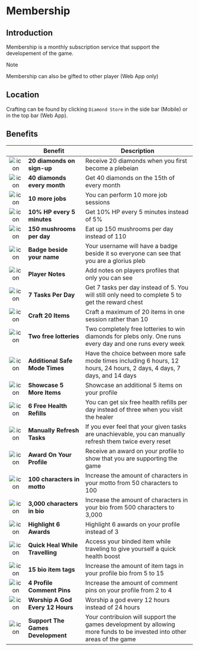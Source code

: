 # Membership

## Introduction

Membership is a monthly subscription service that support the developement of the game.

> [!Note]
> Membership can also be gifted to other player (Web App only)

## Location

Crafting can be found by clicking `Diamond Store` in the side bar (Mobile) or in the top bar (Web App).

## Benefits

|      | Benefit | Description |
| :--: | --- | --- |
| ![icon](https://web.simple-mmo.com/img/icons/I_Diamond.png) | **20 diamonds on sign-up** | Receive 20 diamonds when you first become a plebeian  |
| ![icon](https://web.simple-mmo.com/img/icons/I_Diamond.png) | **40 diamonds every month** | Get 40 diamonds on the 15th of every month |
| ![icon](https://web.simple-mmo.com/img/icons/S_Shadow07.png) | **10 more jobs** | You can perform 10 more job sessions | 
| ![icon](https://web.simple-mmo.com/img/icons/S_Holy01.png) | **10% HP every 5 minutes** | Get 10% HP every 5 minutes instead of 5% |
| ![icon](https://web.simple-mmo.com/img/icons/I_C_Mushroom.png) | **150 mushrooms per day**| Eat up 150 mushrooms per day instead of 110 |
| ![icon](https://web.simple-mmo.com/img/icons/S_Ice06.png) | **Badge beside your name** | Your username will have a badge beside it so everyone can see that you are a glorius pleb |
| ![icon](https://web.simple-mmo.com/img/icons/S_Shadow15.png) | **Player Notes** | Add notes on players profiles that only you can see |
| ![icon](https://web.simple-mmo.com/img/icons/W_Book02.png) | **7 Tasks Per Day** | Get 7 tasks per day instead of 5. You will still only need to complete 5 to get the reward chest |
| ![icon](https://web.simple-mmo.com/img/icons/two/32px/Hammer_32.png) | **Craft 20 Items** | Craft a maximum of 20 items in one session rather than 10 |
| ![icon](https://web.simple-mmo.com/img/icons/S_Shadow16.png) | **Two free lotteries** | Two completely free lotteries to win diamonds for plebs only. One runs every day and one runs every week |
| ![icon](https://web.simple-mmo.com/img/icons/S_Shadow07.png) | **Additional Safe Mode Times** | Have the choice between more safe mode times including 6 hours, 12 hours, 24 hours, 2 days, 4 days, 7 days, and 14 days |
| ![icon](https://web.simple-mmo.com/img/icons/S_Sword08.png) | **Showcase 5 More Items** | Showcase an additional 5 items on your profile |
| ![icon](https://web.simple-mmo.com/img/icons/S_Holy01.png) | **6 Free Health Refills** | You can get six free health refills per day instead of three when you visit the healer |
| ![icon](https://web.simple-mmo.com/img/icons/one/icon110.png) | **Manually Refresh Tasks** | If you ever feel that your given tasks are unachievable, you can manually refresh them twice every reset |
| ![icon](https://web.simple-mmo.com/img/icons/S_Ice06.png) | **Award On Your Profile** | Receive an award on your profile to show that you are supporting the game |
| ![icon](https://web.simple-mmo.com/img/icons/W_Book06.png) | **100 characters in motto** | Increase the amount of characters in your motto from 50 characters to 100 |
| ![icon](https://web.simple-mmo.com/img/icons/W_Book05.png) | **3,000 characters in bio** | Increase the amount of characters in your bio from 500 characters to 3,000 |
| ![icon](https://web.simple-mmo.com/img/icons/S_Ice06.png) | **Highlight 6 Awards** | Highlight 6 awards on your profile instead of 3 |
| ![icon](https://web.simple-mmo.com/img/icons/one/icon001.png) | **Quick Heal While Travelling** | Access your binded item while traveling to give yourself a quick health boost |
| ![icon](https://web.simple-mmo.com/img/icons/one/icon211.png) | **15 bio item tags** | Increase the amount of item tags in your profile bio from 5 to 15 |
| ![icon](https://web.simple-mmo.com/img/icons/one/icon019.png) | **4 Profile Comment Pins** | Increase the amount of comment pins on your profile from 2 to 4 |
| ![icon](https://web.simple-mmo.com/img/icons/S_Holy02.png) | **Worship A God Every 12 Hours** | Worship a god every 12 hours instead of 24 hours |
| ![icon](https://web.simple-mmo.com/img/icons/S_Earth04.png) | **Support The Games Development** | Your contribuion will support the games development by allowing more funds to be invested into other areas of the game |



